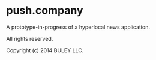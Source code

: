 push.company
============
A prototype-in-progress of a hyperlocal news application.

All rights reserved.

Copyright (c) 2014 BULEY LLC. 
